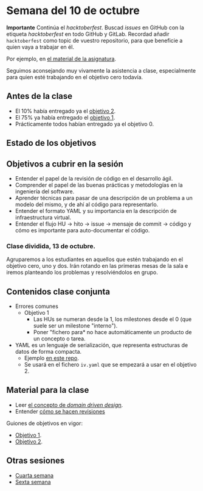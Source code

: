# Semana del 10 de octubre

**Importante** Continúa el *hacktoberfest*. Buscad *issues* en GitHub con la
etiqueta *hacktoberfest* en todo GitHub y GitLab. Recordad añadir
`hacktoberfest` como topic de vuestro repositorio, para que beneficie a quien
vaya a trabajar en él.

Por ejemplo, en [el material de la asignatura](https://github.com/JJ/IV).

Seguimos aconsejando muy vivamente la asistencia a clase, especialmente para
quien esté trabajando en el objetivo cero todavía.

## Antes de la clase

* El 10% había entregado ya el [objetivo
  2](https://jj.github.io/IV/documentos/proyecto/2.Entidad).
* El 75% ya había entregado el [objetivo
  1](http://jj.github.io/IV/documentos/proyecto/1.Infraestructura).
* Prácticamente todos habían entregado ya el objetivo 0.

## Estado de los objetivos


## Objetivos a cubrir en la sesión

* Entender el papel de la revisión de código en el desarrollo ágil.
* Comprender el papel de las buenas prácticas y metodologías en la ingeniería
  del software.
* Aprender técnicas para pasar de una descripción de un problema a un modelo del
  mismo, y de ahí al código para representarlo.
* Entender el formato YAML y su importancia en la descripción de infraestructura
  virtual.
* Entender el flujo HU → hito → issue → mensaje de commit → código y cómo es
     importante para auto-documentar el código.

### Clase dividida, 13 de octubre.

Agruparemos a los estudiantes en aquellos que estén trabajando en el objetivo
  cero, uno y dos. Irán
  rotando en las primeras mesas de la sala e iremos planteando los problemas y
  resolviéndolos en grupo.

## Contenidos clase conjunta

* Errores comunes
  * Objetivo 1
    * Las HUs se numeran desde la 1, los milestones desde el 0 (que suele ser un
    milestone "interno").
    * Poner "fichero para* no hace automáticamente un producto de un concepto o
      tarea.
* YAML es un lenguaje de serialización, que representa estructuras de datos
     de forma compacta.
     * Ejemplo [en este repo](../.github/workflows/ficheros.yml).
     * Se usará en el fichero `iv.yaml` que se empezará a usar en el objetivo 2.

## Material para la clase

* Leer [el concepto de *domain driven
  design*](https://jj.github.io/IV/preso/ddd.html).
* Entender [cómo se hacen
  revisiones](https://jj.github.io/IV/preso/revision.html)

Guiones de objetivos en vigor:

* [Objetivo 1](https://jj.github.io/IV/documentos/proyecto/1.Infraestructura).
* [Objetivo 2](https://jj.github.io/IV/documentos/proyecto/2.Entidad).

## Otras sesiones

* [Cuarta semana](semana-04.md)
* [Sexta semana](semana-06.md)

